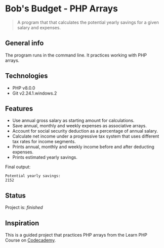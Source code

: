 # Bob's Budget - PHP Arrays
> A program that that calculates the potential yearly savings for a given salary and expenses.

## General info
The program runs in the command line. It practices working with PHP arrays. 


## Technologies
* PHP v8.0.0
* Git v2.24.1.windows.2


## Features
* Use annual gross salary as starting amount for calculations.
* Save annual, monthly and weekly expenses as associative arrays.
* Account for social security deduction as a percentage of annual salary.
* Calculate net income under a progressive tax system that uses different tax rates for income segments.
* Prints annual, monthly and weekly income before and after deducting expenses.
* Prints estimated yearly savings.

Final output:

```
Potential yearly savings:
2152
```


## Status
Project is: _finished_

## Inspiration
This is a guided project that practices PHP arrays from the Learn PHP Course on [Codecademy](https://www.codecademy.com/learn).